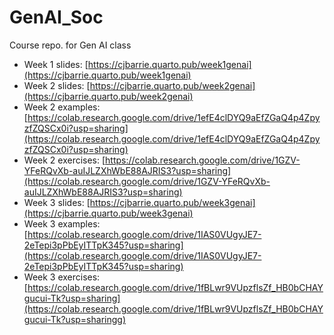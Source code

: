 # GenAI_Soc
Course repo. for Gen AI class

- Week 1 slides: [https://cjbarrie.quarto.pub/week1genai](https://cjbarrie.quarto.pub/week1genai)
- Week 2 slides: [https://cjbarrie.quarto.pub/week2genai](https://cjbarrie.quarto.pub/week2genai)
- Week 2 examples: [https://colab.research.google.com/drive/1efE4clDYQ9aEfZGaQ4p4ZpyzfZQSCx0i?usp=sharing](https://colab.research.google.com/drive/1efE4clDYQ9aEfZGaQ4p4ZpyzfZQSCx0i?usp=sharing)
- Week 2 exercises: [https://colab.research.google.com/drive/1GZV-YFeRQvXb-auIJLZXhWbE88AJRIS3?usp=sharing](https://colab.research.google.com/drive/1GZV-YFeRQvXb-auIJLZXhWbE88AJRIS3?usp=sharing)
- Week 3 slides: [https://cjbarrie.quarto.pub/week3genai](https://cjbarrie.quarto.pub/week3genai)
- Week 3 examples: [https://colab.research.google.com/drive/1IAS0VUgyJE7-2eTepi3pPbEyITTpK345?usp=sharing](https://colab.research.google.com/drive/1IAS0VUgyJE7-2eTepi3pPbEyITTpK345?usp=sharing)
- Week 3 exercises: [https://colab.research.google.com/drive/1fBLwr9VUpzflsZf_HB0bCHAYgucui-Tk?usp=sharing](https://colab.research.google.com/drive/1fBLwr9VUpzflsZf_HB0bCHAYgucui-Tk?usp=sharingg)